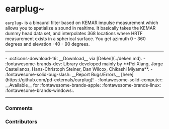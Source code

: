# earplug~

`earplug~` is a binaural filter based on KEMAR impulse measurement which allows you to spatialize a sound in realtime. It basically takes the KEMAR dummy head data set, and interpolates 368 locations where HRTF measurement exists in a spherical surface. You get azimuth 0 - 360 degrees and elevation -40 - 90 degrees.

---
<div class="grid cards" markdown>
- :octicons-download-16: __Download__ via [Deken](../deken.md).
- :fontawesome-brands-dev: Library developed mainly by **Pei Xiang, Jorge Castellanos, Hans-Christoph Steiner, Dan Wilcox, Chikashi Miyama**.
- :fontawesome-solid-bug-slash: __Report Bugs/Errors__ [here](https://github.com/pd-externals/earplug)!
- :fontawesome-solid-computer: __Available__ for :fontawesome-brands-apple: :fontawesome-brands-linux: :fontawesome-brands-windows:.
</div>

---

<h3>Comments</h3>

<script src="https://giscus.app/client.js"
    data-repo="charlesneimog/Awesome-PD"
    data-repo-id="R_kgDOLaunFg"
    data-category="Comments"
    data-category-id="DIC_kwDOLaunFs4CnXHy"
    data-mapping="title"
    data-strict="0"
    data-reactions-enabled="1"
    data-emit-metadata="0"
    data-input-position="bottom"
    data-theme="preferred_color_scheme"
    data-lang="en"
    data-loading="lazy"
    crossorigin="anonymous"
    async>
</script>
    
<h3>Contributors</h3>

<div id="avatars"></div>

<script>
const nicknames = ["charlesneimog"];
const container = document.getElementById('avatars');
nicknames.forEach(nick => {
  const link = document.createElement('a');
  link.href = `https://github.com/${nick}`;
  link.target = '_blank'; // opens in new tab
  const img = document.createElement('img');
  img.src = `https://github.com/${nick}.png`;
  img.alt = nick;
  img.className = 'avatar';
  link.appendChild(img);
  container.appendChild(link);
});
</script>
    